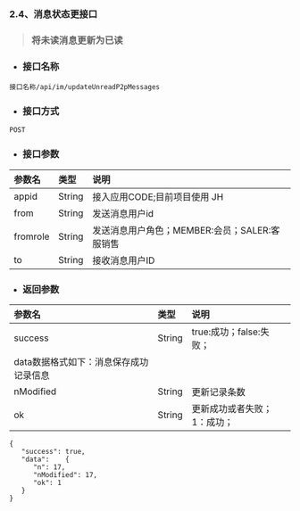 ### 2.4、消息状态更接口

> ### 将未读消息更新为已读

* ### 接口名称

```
接口名称/api/im/updateUnreadP2pMessages
```

* ### 接口方式

```
POST
```

* ### 接口参数

| 参数名 | 类型 | 说明 |
| :--- | :--- | :--- |
| appid | String | 接入应用CODE;目前项目使用 JH |
| from | String | 发送消息用户id |
| fromrole | String | 发送消息用户角色；MEMBER:会员；SALER:客服销售 |
| to | String | 接收消息用户ID |

* ### 返回参数

| 参数名 | 类型 | 说明 |
| :--- | :--- | :--- |
| success | String | true:成功；false:失败； |
| data数据格式如下：消息保存成功记录信息 |  |  |
| nModified | String | 更新记录条数 |
| ok | String | 更新成功或者失败；1：成功； |

```
{
   "success": true,
   "data":    {
      "n": 17,
      "nModified": 17,
      "ok": 1
   }
}
```



